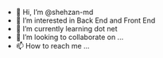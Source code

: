 - 👋 Hi, I’m @shehzan-md
- 👀 I’m interested in Back End and Front End
- 🌱 I’m currently learning dot net
- 💞️ I’m looking to collaborate on ...
- 📫 How to reach me ...

<!---
shehzan-md/shehzan-md is a ✨ special ✨ repository because its `README.md` (this file) appears on your GitHub profile.
You can click the Preview link to take a look at your changes.
--->
